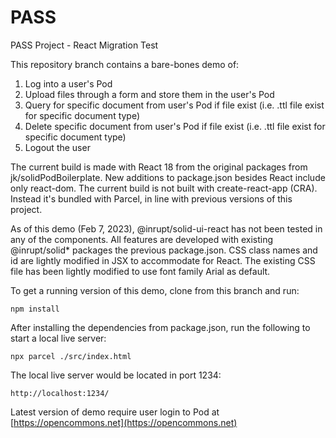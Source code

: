 # PASS

PASS Project - React Migration Test

This repository branch contains a bare-bones demo of:

1. Log into a user's Pod
2. Upload files through a form and store them in the user's Pod
3. Query for specific document from user's Pod if file exist (i.e. .ttl file exist for specific document type)
4. Delete specific document from user's Pod if file exist (i.e. .ttl file exist for specific document type)
5. Logout the user

The current build is made with React 18 from the original packages from jk/solidPodBoilerplate. New additions to package.json besides React include only react-dom. The current build is not built with create-react-app (CRA). Instead it's bundled with Parcel, in line with previous versions of this project.

As of this demo (Feb 7, 2023), @inrupt/solid-ui-react has not been tested in any of the components. All features are developed with existing @inrupt/solid\* packages the previous package.json. CSS class names and id are lightly modified in JSX to accommodate for React. The existing CSS file has been lightly modified to use font family Arial as default.

To get a running version of this demo, clone from this branch and run:

```shell
npm install
```

After installing the dependencies from package.json, run the following to start a local live server:

```shell
npx parcel ./src/index.html
```

The local live server would be located in port 1234:

```shell
http://localhost:1234/
```

Latest version of demo require user login to Pod at [https://opencommons.net](https://opencommons.net)
